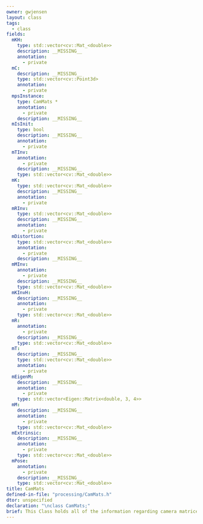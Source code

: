 ```yaml
---
owner: gwjensen
layout: class
tags:
  - class
fields:
  mKH:
    type: std::vector<cv::Mat_<double>>
    description: __MISSING__
    annotation:
      - private
  mC:
    description: __MISSING__
    type: std::vector<cv::Point3d>
    annotation:
      - private
  mpsInstance:
    type: CamMats *
    annotation:
      - private
    description: __MISSING__
  mIsInit:
    type: bool
    description: __MISSING__
    annotation:
      - private
  mTInv:
    annotation:
      - private
    description: __MISSING__
    type: std::vector<cv::Mat_<double>>
  mK:
    type: std::vector<cv::Mat_<double>>
    description: __MISSING__
    annotation:
      - private
  mRInv:
    type: std::vector<cv::Mat_<double>>
    description: __MISSING__
    annotation:
      - private
  mDistortion:
    type: std::vector<cv::Mat_<double>>
    annotation:
      - private
    description: __MISSING__
  mMInv:
    annotation:
      - private
    description: __MISSING__
    type: std::vector<cv::Mat_<double>>
  mKInvH:
    description: __MISSING__
    annotation:
      - private
    type: std::vector<cv::Mat_<double>>
  mR:
    annotation:
      - private
    description: __MISSING__
    type: std::vector<cv::Mat_<double>>
  mT:
    description: __MISSING__
    type: std::vector<cv::Mat_<double>>
    annotation:
      - private
  mEigenM:
    description: __MISSING__
    annotation:
      - private
    type: std::vector<Eigen::Matrix<double, 3, 4>>
  mM:
    description: __MISSING__
    annotation:
      - private
    type: std::vector<cv::Mat_<double>>
  mExtrinsic:
    description: __MISSING__
    annotation:
      - private
    type: std::vector<cv::Mat_<double>>
  mPose:
    annotation:
      - private
    description: __MISSING__
    type: std::vector<cv::Mat_<double>>
title: CamMats
defined-in-file: "processing/CamMats.h"
dtor: unspecified
declaration: "\nclass CamMats;"
brief: This Class holds all of the information regarding camera matrices and transforms of them.
---
```

